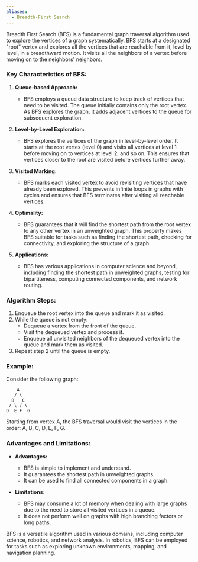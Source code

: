 ```yaml
---
aliases:
  - Breadth-First Search
---
```

Breadth First Search (BFS) is a fundamental graph traversal algorithm used to explore the vertices of a graph systematically. BFS starts at a designated "root" vertex and explores all the vertices that are reachable from it, level by level, in a breadthward motion. It visits all the neighbors of a vertex before moving on to the neighbors' neighbors.

### Key Characteristics of BFS:

1. **Queue-based Approach:**
   - BFS employs a queue data structure to keep track of vertices that need to be visited. The queue initially contains only the root vertex. As BFS explores the graph, it adds adjacent vertices to the queue for subsequent exploration.

2. **Level-by-Level Exploration:**
   - BFS explores the vertices of the graph in level-by-level order. It starts at the root vertex (level 0) and visits all vertices at level 1 before moving on to vertices at level 2, and so on. This ensures that vertices closer to the root are visited before vertices further away.

3. **Visited Marking:**
   - BFS marks each visited vertex to avoid revisiting vertices that have already been explored. This prevents infinite loops in graphs with cycles and ensures that BFS terminates after visiting all reachable vertices.

4. **Optimality:**
   - BFS guarantees that it will find the shortest path from the root vertex to any other vertex in an unweighted graph. This property makes BFS suitable for tasks such as finding the shortest path, checking for connectivity, and exploring the structure of a graph.

5. **Applications:**
   - BFS has various applications in computer science and beyond, including finding the shortest path in unweighted graphs, testing for bipartiteness, computing connected components, and network routing.

### Algorithm Steps:

1. Enqueue the root vertex into the queue and mark it as visited.
2. While the queue is not empty:
   - Dequeue a vertex from the front of the queue.
   - Visit the dequeued vertex and process it.
   - Enqueue all unvisited neighbors of the dequeued vertex into the queue and mark them as visited.
3. Repeat step 2 until the queue is empty.

### Example:

Consider the following graph:

```
    A
   / \
  B   C
 / \ / \
D  E F  G
```

Starting from vertex A, the BFS traversal would visit the vertices in the order: A, B, C, D, E, F, G.

### Advantages and Limitations:

- **Advantages:**
  - BFS is simple to implement and understand.
  - It guarantees the shortest path in unweighted graphs.
  - It can be used to find all connected components in a graph.

- **Limitations:**
  - BFS may consume a lot of memory when dealing with large graphs due to the need to store all visited vertices in a queue.
  - It does not perform well on graphs with high branching factors or long paths.

BFS is a versatile algorithm used in various domains, including computer science, robotics, and network analysis. In robotics, BFS can be employed for tasks such as exploring unknown environments, mapping, and navigation planning.
